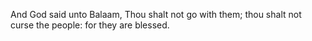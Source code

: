 And God said unto Balaam, Thou shalt not go with them; thou shalt not curse the people: for they are blessed.

